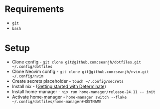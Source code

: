 # Requirements

- `git`
- `bash`

# Setup

- Clone config - `git clone git@github.com:seanjh/dotfiles.git ~/.config/dotfiles`
- Clone Neovim config - `git clone git@github.com:seanjh/nvim.git ~/.config/nvim`
- Create secrets placeholder - `touch ~/.config/secrets`
- Install nix - ([Getting started with Determinate](https://docs.determinate.systems/getting-started))
- Install home-manager - `nix run home-manager/release-24.11 -- init`
- Activate home-manager - `home-manager switch --flake ~/.config/dotfiles/home-manager#HOSTNAME`
